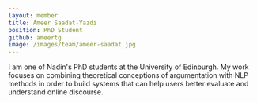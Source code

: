```yaml
---
layout: member
title: Ameer Saadat-Yazdi
position: PhD Student
github: ameertg
image: /images/team/ameer-saadat.jpg
---
```


I am one of Nadin's PhD students at the University of Edinburgh. My work focuses on combining theoretical conceptions of argumentation with NLP methods in order to build systems that can help users better evaluate and understand online discourse.